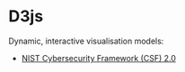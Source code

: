 # D3js
Dynamic, interactive visualisation models:
<ul>
  <li><a href="https://github.com/koayact/D3js/blob/main/NIST-CSF2.0%20by%20Andrew%20Koay.html">NIST Cybersecurity Framework (CSF) 2.0</a></li>
</ul>
